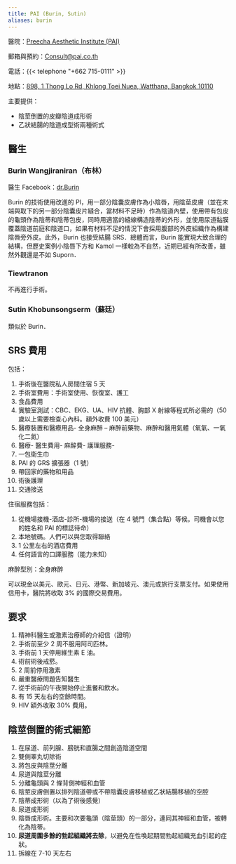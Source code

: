 ```yaml
---
title: PAI (Burin, Sutin)
aliases: burin
---
```


醫院：[Preecha Aesthetic Institute (PAI)](https://pai.co.th/)

郵箱與預約：<Consult@pai.co.th>

電話：{{< telephone "+662 715-0111" >}}

地點：[898, 1 Thong Lo Rd, Khlong Toei Nuea, Watthana, Bangkok 10110](https://goo.gl/maps/eA5mp9mTXEYcDjj67)

主要提供：

- 陰莖倒置的皮瓣陰道成形術
- 乙狀結腸的陰道成型術兩種術式

## 醫生

### Burin Wangjiraniran（布林）

醫生 Facebook：[dr.Burin](https://www.facebook.com/dr.Burin)

Burin 的技術使用改進的 PI，用一部分陰囊皮膚作為小陰唇，用陰莖皮膚（並在末端與取下的另一部分陰囊皮片縫合，當材料不足時）作為陰道內壁，使用帶有包皮的龜頭作為陰蒂和陰蒂包皮，同時用適當的縫線構造陰蒂的外形，並使用尿道黏膜覆蓋陰道前庭和陰道口，如果有材料不足的情況下會採用腹部的外皮組織作為構建陰唇旁外皮。此外，Burin 也接受結腸 SRS．總體而言，Burin 能實現大致合理的結構，但歷史案例小陰唇下方和 Kamol 一樣較為不自然，近期已經有所改善，雖然外觀還是不如 Suporn．

### Tiewtranon

不再進行手術。

### Sutin Khobunsongserm（蘇廷）

類似於 Burin．

## SRS 費用

包括：

1. 手術後在醫院私人房間住宿 5 天
2. 手術室費用：手術室使用、恢復室、護工
3. 食品費用
4. 實驗室測試：CBC、EKG、UA、HIV 抗體、胸部 X 射線等程式所必需的（50 歲以上需要檢查心內科。額外收費 100 美元）
5. 醫療裝置和醫療用品- 全身麻醉 – 麻醉前藥物、麻醉和醫用氣體（氧氣、一氧化二氮）
6. 醫療- 醫生費用- 麻醉費- 護理服務-
7. 一包衛生巾
8. PAI 的 GRS 擴張器（1 號）
9. 帶回家的藥物和用品
10. 術後護理
11. 交通接送

住宿服務包括：

1. 從機場接機-酒店-診所-機場的接送（在 4 號門（集合點）等候。司機會以您的姓名和 PAI 的標誌待命）
2. 本地號碼。人們可以與您取得聯絡
3. 1 公里左右的酒店費用
4. 任何語言的口譯服務（能力未知）

麻醉型別：全身麻醉

可以現金以美元、歐元、日元、港幣、新加坡元、澳元或旅行支票支付。如果使用信用卡，醫院將收取 3% 的國際交易費用。

## 要求

1. 精神科醫生或激素治療師的介紹信（證明）
2. 手術前至少 2 周不服用阿司匹林。
3. 手術前 1 天停用維生素 E 油。
4. 術前術後戒菸。
5. 2 周前停用激素
6. 嚴重醫療問題告知醫生
7. 從手術前的午夜開始停止進餐和飲水。
8. 有 15 天左右的空餘時間。
9. HIV 額外收取 30% 費用。

## 陰莖倒置的術式細節

1. 在尿道、前列腺、膀胱和直腸之間創造陰道空間
2. 雙側睪丸切除術
3. 將包皮與陰莖分離
4. 尿道與陰莖分離
5. 分離龜頭與 2 條背側神經和血管
6. 陰莖皮膚倒置以排列陰道帶或不帶陰囊皮膚移植或乙狀結腸移植的空腔
7. 陰蒂成形術（以為了術後感覺）
8. 尿道成形術
9. 陰唇成形術。主要和次要龜頭（陰莖頭）的一部分，連同其神經和血管，被轉化為陰蒂。
10. **尿道周圍多餘的勃起組織將去除**，以避免在性喚起期間勃起組織充血引起的症狀。
11. 拆線在 7-10 天左右
